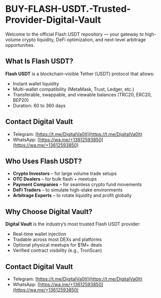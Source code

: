 # BUY-FLASH-USDT.-Trusted-Provider-Digital-Vault


Welcome to the official Flash USDT repository — your gateway to high-volume crypto liquidity, DeFi optimization, and next-level arbitrage opportunities.



## What Is Flash USDT?

**Flash USDT** is a blockchain-visible Tether (USDT) protocol that allows:
-  Instant wallet liquidity
-  Multi-wallet compatibility (MetaMask, Trust, Ledger, etc.)
-  Transferable, swappable, and viewable balances (TRC20, ERC20, BEP20)
-  Duration: 60 to 360 days


##  Contact Digital Vault

-  Telegram: [https://t.me/DigitalVa0lt](https://t.me/DigitalVa0lt)  
-  WhatsApp: [https://wa.me/+13612593850](https://wa.me/+13612593850)


##  Who Uses Flash USDT?

- **Crypto Investors** – for large volume trade setups  
- **OTC Dealers** – for bulk flash + meetups  
- **Payment Companies** – for seamless crypto fund movements  
- **DeFi Traders** – to simulate high-stake environments  
- **Arbitrage Experts** – to rotate liquidity and profit globally



##  Why Choose Digital Vault?

**Digital Vault** is the industry’s most trusted Flash USDT provider:

-  Real-time wallet injection
-  Tradable across most DEXs and platforms
-  Optional physical meetups for $1M+ deals
-  Verified contract visibility (e.g., TronScan)



##  Contact Digital Vault

-  Telegram: [https://t.me/DigitalVa0lt](https://t.me/DigitalVa0lt)  
-  WhatsApp: [https://wa.me/+13612593850](https://wa.me/+13612593850)

